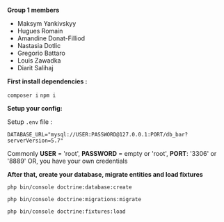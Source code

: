  **Group 1 members**
 
 - Maksym Yankivskyy 
 - Hugues Romain 
 - Amandine Donat-Filliod 
 - Nastasia Dotlic 
 - Gregorio Battaro  
 - Louis Zawadka 
 - Diarit Salihaj


**First install dependencies  :**

`composer i`
`npm i`

**Setup your config:** 

Setup `.env` file : 

`DATABASE_URL="mysql://USER:PASSWORD@127.0.0.1:PORT/db_bar?serverVersion=5.7"`

Commonly **USER** = 'root', **PASSWORD** = empty or 'root', **PORT**: '3306' or '8889' 
OR, you have your own credentials

**After that, create your database, migrate entities and load fixtures**

`php bin/console doctrine:database:create`

`php bin/console doctrine:migrations:migrate`

`php bin/console doctrine:fixtures:load`
